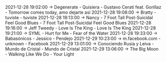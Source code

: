 2021-12-28 19:02:00 -> Degenerate - Quisiera - Gustavo Cerati feat. Gorillaz - Tomorrow comes today, amo dejarte así
2021-12-28 19:08:00 -> Bratty - tuviste - tuviste
2021-12-28 19:13:00 -> Nancy - 7 Foot Tall Post-Suicidal Feel Good Blues - 7 Foot Tall Post-Suicidal Feel Good Blues
2021-12-28 19:16:00 -> Jeff Tweedy - Love Is The King - Love Is The King
2021-12-28 19:21:00 -> SYML - Hurt for Me - Fear of the Water
2021-12-28 19:33:00 -> Babasónicos - Jessico - Pendejo
2021-12-29 10:23:00 -> m.facebook.com - unknown - Facebook
2021-12-29 13:01:00 -> Conociendo Rusia y Leiva - Mundo de Cristal - Mundo de Cristal
2021-12-29 13:06:00 -> The Big Moon - Walking Like We Do - Your Light
